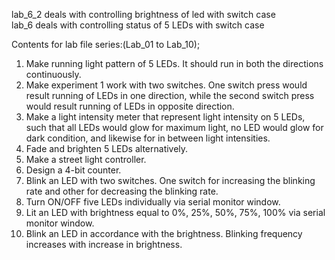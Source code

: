lab_6_2 deals with controlling brightness of led with switch case\
lab_6 deals with controlling status of 5 LEDs with switch case

Contents for lab file series:(Lab_01 to Lab_10);
1. Make running light pattern of 5 LEDs. It should run in both the directions continuously.
2. Make experiment 1 work with two switches. One switch press would result running of
LEDs in one direction, while the second switch press would result running of LEDs in
opposite direction.
3. Make a light intensity meter that represent light intensity on 5 LEDs, such that all LEDs
would glow for maximum light, no LED would glow for dark condition, and likewise for
in between light intensities.
4. Fade and brighten 5 LEDs alternatively.
5. Make a street light controller.
6. Design a 4-bit counter.
7. Blink an LED with two switches. One switch for increasing the blinking rate and other
for decreasing the blinking rate.
8. Turn ON/OFF five LEDs individually via serial monitor window.
9. Lit an LED with brightness equal to 0%, 25%, 50%, 75%, 100% via serial monitor
window.
10. Blink an LED in accordance with the brightness. Blinking frequency increases with
increase in brightness.

